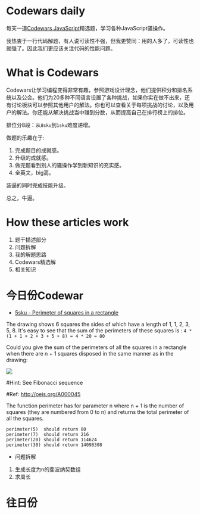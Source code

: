 # Codewars daily
每天一道[Codewars JavaScript](https://www.codewars.com)精选题，学习各种JavaScript骚操作。

我热衷于一行代码解题，有人说可读性不强，但我更赞同：用的人多了，可读性也就强了。因此我们更应该关注代码的性能问题。

# What is Codewars
Codewars让学习编程变得非常有趣，参照游戏设计理念，他们提供积分和排名系统以及公会。他们为20多种不同语言设置了各种挑战，如果你实在做不出来，还有讨论板块可以参照其他用户的解法。你也可以查看关于每项挑战的讨论，以及用户的解法。你还能从解决挑战当中赚到分数，从而提高自己在排行榜上的排位。

排位分8段：从`8sku`到`1sku`难度递增。

做题的乐趣在于:
1. 完成题目的成就感。
2. 升级的成就感。
3. 做完题看到别人的骚操作学到新知识的充实感。
4. 全英文，big高。

装逼的同时完成技能升级。

总之，牛逼。

# How these articles work
1. 题干描述部分
2. 问题拆解
3. 我的解题思路
4. Codewars精选解
5. 相关知识

# 今日份Codewar
- [5sku - Perimeter of squares in a rectangle](https://github.com/hiblacker/codewars-daily/blob/master/2019-3-28-generate-fibonacci.md)

The drawing shows 6 squares the sides of which have a length of 1, 1, 2, 3, 5, 8. It's easy to see that the sum of the perimeters of these squares is : `4 * (1 + 1 + 2 + 3 + 5 + 8) = 4 * 20 = 80`

Could you give the sum of the perimeters of all the squares in a rectangle when there are n + 1 squares disposed in the same manner as in the drawing:

![](http://qiniu.lanjinrong.com/2e5779b126aa4e91b93fbcded330c185)

#Hint: See Fibonacci sequence

#Ref: http://oeis.org/A000045

The function perimeter has for parameter n where n + 1 is the number of squares (they are numbered from 0 to n) and returns the total perimeter of all the squares.
```
perimeter(5)  should return 80
perimeter(7)  should return 216
perimeter(20) should return 114624
perimeter(30) should return 14098308
```

- 问题拆解

1. 生成长度为n的斐波纳契数组
2. 求周长


# 往日份



